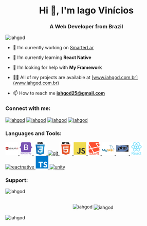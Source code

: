 <h1 align="center">Hi 👋, I'm Iago Vinícios</h1>
<h3 align="center">A Web Developer from Brazil</h3>

<p align="left"> <img src="https://komarev.com/ghpvc/?username=iahgod&label=Profile%20views&color=0e75b6&style=flat" alt="iahgod" /> </p>

- 🔭 I’m currently working on [SmarterLar](www.smarterlar.net)

- 🌱 I’m currently learning **React Native**

- 🤝 I’m looking for help with **My Framework**

- 👨‍💻 All of my projects are available at [www.iahgod.com.br](www.iahgod.com.br)

- 📫 How to reach me **iahgod25@gmail.com**

<h3 align="left">Connect with me:</h3>
<p align="left">
<a href="https://linkedin.com/in/iahgod" target="blank"><img align="center" src="https://raw.githubusercontent.com/rahuldkjain/github-profile-readme-generator/master/src/images/icons/Social/linked-in-alt.svg" alt="iahgod" height="30" width="40" /></a>
<a href="https://fb.com/iahgod" target="blank"><img align="center" src="https://raw.githubusercontent.com/rahuldkjain/github-profile-readme-generator/master/src/images/icons/Social/facebook.svg" alt="iahgod" height="30" width="40" /></a>
<a href="https://instagram.com/iahgod" target="blank"><img align="center" src="https://raw.githubusercontent.com/rahuldkjain/github-profile-readme-generator/master/src/images/icons/Social/instagram.svg" alt="iahgod" height="30" width="40" /></a>
<a href="https://www.behance.net/iahgod" target="blank"><img align="center" src="https://raw.githubusercontent.com/rahuldkjain/github-profile-readme-generator/master/src/images/icons/Social/behance.svg" alt="iahgod" height="30" width="40" /></a>
</p>

<h3 align="left">Languages and Tools:</h3>
<p align="left"> <a href="https://angular.io" target="_blank" rel="noreferrer"> <img src="https://raw.githubusercontent.com/devicons/devicon/master/icons/angularjs/angularjs-original-wordmark.svg" alt="angularjs" width="40" height="40"/> </a> <a href="https://getbootstrap.com" target="_blank" rel="noreferrer"> <img src="https://raw.githubusercontent.com/devicons/devicon/master/icons/bootstrap/bootstrap-plain-wordmark.svg" alt="bootstrap" width="40" height="40"/> </a> <a href="https://www.w3schools.com/css/" target="_blank" rel="noreferrer"> <img src="https://raw.githubusercontent.com/devicons/devicon/master/icons/css3/css3-original-wordmark.svg" alt="css3" width="40" height="40"/> </a> <a href="https://git-scm.com/" target="_blank" rel="noreferrer"> <img src="https://www.vectorlogo.zone/logos/git-scm/git-scm-icon.svg" alt="git" width="40" height="40"/> </a> <a href="https://www.w3.org/html/" target="_blank" rel="noreferrer"> <img src="https://raw.githubusercontent.com/devicons/devicon/master/icons/html5/html5-original-wordmark.svg" alt="html5" width="40" height="40"/> </a> <a href="https://developer.mozilla.org/en-US/docs/Web/JavaScript" target="_blank" rel="noreferrer"> <img src="https://raw.githubusercontent.com/devicons/devicon/master/icons/javascript/javascript-original.svg" alt="javascript" width="40" height="40"/> </a> <a href="https://laravel.com/" target="_blank" rel="noreferrer"> <img src="https://raw.githubusercontent.com/devicons/devicon/master/icons/laravel/laravel-plain-wordmark.svg" alt="laravel" width="40" height="40"/> </a> <a href="https://www.mysql.com/" target="_blank" rel="noreferrer"> <img src="https://raw.githubusercontent.com/devicons/devicon/master/icons/mysql/mysql-original-wordmark.svg" alt="mysql" width="40" height="40"/> </a> <a href="https://www.php.net" target="_blank" rel="noreferrer"> <img src="https://raw.githubusercontent.com/devicons/devicon/master/icons/php/php-original.svg" alt="php" width="40" height="40"/> </a> <a href="https://reactjs.org/" target="_blank" rel="noreferrer"> <img src="https://raw.githubusercontent.com/devicons/devicon/master/icons/react/react-original-wordmark.svg" alt="react" width="40" height="40"/> </a> <a href="https://reactnative.dev/" target="_blank" rel="noreferrer"> <img src="https://reactnative.dev/img/header_logo.svg" alt="reactnative" width="40" height="40"/> </a> <a href="https://www.typescriptlang.org/" target="_blank" rel="noreferrer"> <img src="https://raw.githubusercontent.com/devicons/devicon/master/icons/typescript/typescript-original.svg" alt="typescript" width="40" height="40"/> </a> <a href="https://unity.com/" target="_blank" rel="noreferrer"> <img src="https://www.vectorlogo.zone/logos/unity3d/unity3d-icon.svg" alt="unity" width="40" height="40"/> </a> </p>

<h3 align="left">Support:</h3>
<p><a href="https://www.buymeacoffee.com/iahgod"> <img align="left" src="https://cdn.buymeacoffee.com/buttons/v2/default-yellow.png" height="50" width="210" alt="iahgod" /></a></p><br><br>

<p><img align="left" src="https://github-readme-stats.vercel.app/api/top-langs?username=iahgod&show_icons=true&locale=en&layout=compact" alt="iahgod" /></p>

<p>&nbsp;<img align="center" src="https://github-readme-stats.vercel.app/api?username=iahgod&show_icons=true&locale=en" alt="iahgod" /></p>

<p><img align="center" src="https://github-readme-streak-stats.herokuapp.com/?user=iahgod&" alt="iahgod" /></p>
